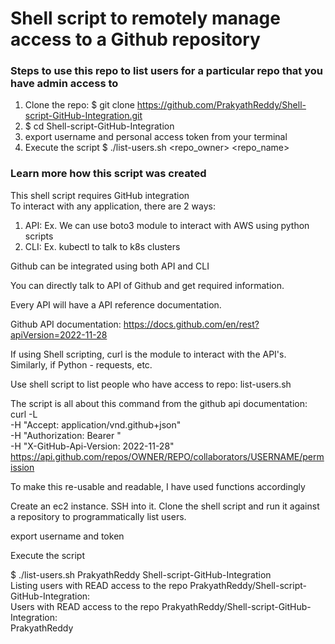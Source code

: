# Shell script to remotely manage access to a Github repository

### Steps to use this repo to list users for a particular repo that you have admin access to
1. Clone the repo: $ git clone https://github.com/PrakyathReddy/Shell-script-GitHub-Integration.git
2. $ cd Shell-script-GitHub-Integration
3. export username and personal access token from your terminal
4. Execute the script $ ./list-users.sh <repo_owner> <repo_name>

### Learn more how this script was created
This shell script requires GitHub integration <br>
To interact with any application, there are 2 ways:
1. API: Ex. We can use boto3 module to interact with AWS using python scripts
2. CLI: Ex. kubectl to talk to k8s clusters

Github can be integrated using both API and CLI

You can directly talk to API of Github and get required information.

Every API will have a API reference documentation.

Github API documentation: https://docs.github.com/en/rest?apiVersion=2022-11-28

If using Shell scripting, curl is the module to interact with the API's. Similarly, if Python - requests, etc.

Use shell script to list people who have access to repo: list-users.sh

The script is all about this command from the github api documentation:
curl -L \
  -H "Accept: application/vnd.github+json" \
  -H "Authorization: Bearer <YOUR-TOKEN>" \
  -H "X-GitHub-Api-Version: 2022-11-28" \
  https://api.github.com/repos/OWNER/REPO/collaborators/USERNAME/permission

To make this re-usable and readable, I have used functions accordingly

Create an ec2 instance. SSH into it. Clone the shell script and run it against a repository to programmatically list users.

export username and token

Execute the script

$ ./list-users.sh PrakyathReddy Shell-script-GitHub-Integration<br>
Listing users with READ access to the repo PrakyathReddy/Shell-script-GitHub-Integration:<br>
Users with READ access to the repo PrakyathReddy/Shell-script-GitHub-Integration:<br>
PrakyathReddy<br>
